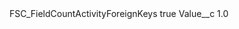 <?xml version="1.0" encoding="UTF-8"?>
<CustomMetadata xmlns="http://soap.sforce.com/2006/04/metadata" xmlns:xsi="http://www.w3.org/2001/XMLSchema-instance" xmlns:xsd="http://www.w3.org/2001/XMLSchema">
    <label>FSC_FieldCountActivityForeignKeys</label>
    <protected>true</protected>
    <values>
        <field>Value__c</field>
        <value xsi:type="xsd:double">1.0</value>
    </values>
</CustomMetadata>
